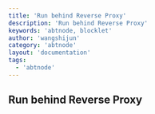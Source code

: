 ```yaml
---
title: 'Run behind Reverse Proxy'
description: 'Run behind Reverse Proxy'
keywords: 'abtnode, blocklet'
author: 'wangshijun'
category: 'abtnode'
layout: 'documentation'
tags:
  - 'abtnode'
---
```


## Run behind Reverse Proxy
